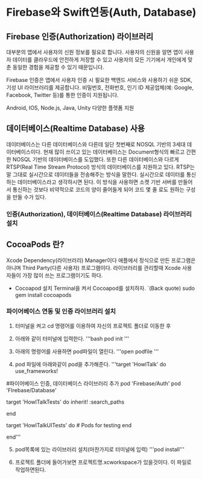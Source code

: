#  Firebase와 Swift연동(Auth, Database)
## Firebase 인증(Authorization) 라이브러리
대부분의 앱에서 사용자의 신원 정보를 필요로 합니다. 사용자의 신원을 알면 앱이 사용자 데이터를 클라우드에 안전하게 저장할 수 있고 사용자의 모든 기기에서 개인에게 맞춘 동일한 경험을 제공할 수 있기 때문입니다.

Firebase 인증은 앱에서 사용자 인증 시 필요한 백엔드 서비스와 사용하기 쉬운 SDK, 기성 UI 라이브러리를 제공합니다. 비밀번호, 전화번호, 인기 ID 제공업체(예: Google, Facebook, Twitter 등)를 통한 인증이 지원됩니다.

Android, IOS, Node.js, Java, Unity 다양한 플렛폼 지원

## 데이터베이스(Realtime Database) 사용
데이터베이스는 다른 데이터베이스와 다른데 일단 첫번째로 NOSQL 기반의 3세대 데이터베이스이다. 현재 많이 쓰이고 있는 데이터베이스는 Document형식의 빠르고 간편한 NOSQL 기반의 데이터베이스를 도입했다. 또한 다른 데이터베이스와 다르게 RTSP(Real Time Stream Protocol) 방식의 데이터베이스를 지원하고 있다. RTSP는 말 그대로 실시간으로 데이터들을 전송해주는 방식을 말한다. 실시간으로 데이터를 통신하는 데이터베이스라고 생각하시면 된다. 이 방식을 사용하면 소켓 기반 서버를 만들어서 통신하는 것보다 비약적으로 코드의 양이 줄어들게 되어 코드 몇 줄 로도 원하는 구성을 만들 수가 있다.



### 인증(Authorization), 데이터베이스(Realtime Database) 라이브러리 설치
## CocoaPods 란?
 Xcode Dependency(라이브러리) Manager이다 애플에서 정식으로 만든 프로그램은 아니며 Third Party(다른 사용자) 프로그램이다. 라이브러리를 관리할때 Xcode 사용자들이 가장 많이 쓰는 프로그램이기도 하다.
- Cocoapod 설치 Terminal을 켜서 Cocoapod를 설치하자.
`(Back quote) sudo gem install cocoapods

### 파이어베이스 연동 및 인증 라이브러리 설치
1. 터미널을 켜고 cd 명령어를 이용하여 자신의 프로젝트 폴더로 이동한 후
2. 아래와 같이 터미널에 입력한다.
'''bash pod init '''

3. 아래의 명령어를 사용하면 pod파일이 열린다.
'''open podfile '''

4. pod 파일에 아래와같이 pod을 추가해준다.
'''target 'HowlTalk' do
  use_frameworks!
  
#파이어베이스 인증, 데이터베이스 라이브러리 추가
  pod 'Firebase/Auth'
  pod 'FIrebase/Database'
  
  target 'HowlTalkTests' do
    inherit! :search_paths

  end

  target 'HowlTalkUITests' do
    # Pods for testing
  end

end'''

5. pod목록에 있는 라이브러리 설치(마찬가지로 터미널에 입력)
'''pod install'''

6. 프로젝트 폴더에 들어가보면 프로젝트명.xcworkspace가 있을것이다. 이 파일로 작업하면된다.


